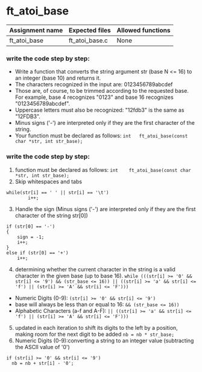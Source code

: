 # ft_atoi_base

| Assignment name | Expected files | Allowed functions |
| --------------- | -------------  | ----------------- |
| ft_atoi_base        | ft_atoi_base.c     | None             |

### write the code step by step:
* Write a function that converts the string argument str (base N <= 16) to an integer (base 10) and returns it.
* The characters recognized in the input are: 0123456789abcdef
* Those are, of course, to be trimmed according to the requested base. For example, base 4 recognizes "0123" and base 16 recognizes "0123456789abcdef".
* Uppercase letters must also be recognized: "12fdb3" is the same as "12FDB3".
*  Minus signs ('-') are interpreted only if they are the first character of the string.
*  Your function must be declared as follows: ``` int	ft_atoi_base(const char *str, int str_base); ```

### write the code step by step:
1. function must be declared as follows: ``` int	ft_atoi_base(const char *str, int str_base); ```
2. Skip whitespaces and tabs
```
while(str[i] == ' ' || str[i] == '\t')
		i++;
```
3. Handle the sign (Minus signs ('-') are interpreted only if they are the first character of the string str[0])
```
if (str[0] == '-')
{
	sign = -1;
	i++;
}
else if (str[0] == '+')
	i++;
```

4.  determining whether the current character in the string is a valid character in the given base (up to base 16).
``` while (((str[i] >= '0' && str[i] <= '9') && (str_base <= 16)) || ((str[i] >= 'a' && str[i] <= 'f') || (str[i] >= 'A' && str[i] <= 'F'))) ```
* Numeric Digits (0-9): ``` (str[i] >= '0' && str[i] <= '9') ```
* base will always be less than or equal to 16: ``` && (str_base <= 16)) ```
* Alphabetic Characters (a-f and A-F): ``` || ((str[i] >= 'a' && str[i] <= 'f') || (str[i] >= 'A' && str[i] <= 'F'))) ```
5.  updated in each iteration to shift its digits to the left by a position, making room for the next digit to be added ``` nb = nb * str_base; ```
6.  Numeric Digits (0-9):converting a string to an integer value (subtracting the ASCII value of '0')
  ```
  if (str[i] >= '0' && str[i] <= '9')
	nb = nb + str[i] - '0';
  ```
